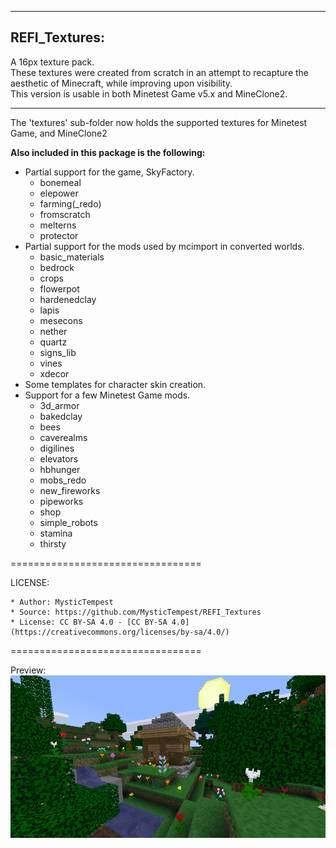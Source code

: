 ------------------------------
REFI_Textures:
------------------------------

A 16px texture pack.  
These textures were created from scratch in an attempt to recapture the aesthetic of Minecraft, while improving upon visibility.  
This version is usable in both Minetest Game v5.x and MineClone2.


------------------------------

The 'textures' sub-folder now holds the supported textures for Minetest Game, and MineClone2  



**Also included in this package is the following:**
*	Partial support for the game, SkyFactory.  
    * bonemeal  
    * elepower  
    * farming(_redo)  
    * fromscratch  
    * melterns  
    * protector  
*	Partial support for the mods used by mcimport in converted worlds.  
    * basic_materials  
    * bedrock  
    * crops  
    * flowerpot  
    * hardenedclay  
    * lapis  
    * mesecons  
    * nether  
    * quartz  
    * signs_lib  
    * vines  
    * xdecor
*	Some templates for character skin creation.
*	Support for a few Minetest Game mods.  
    * 3d_armor  
    * bakedclay  
    * bees  
    * caverealms  
    * digilines  
    * elevators  
    * hbhunger  
    * mobs_redo  
    * new_fireworks  
    * pipeworks  
    * shop  
    * simple_robots  
    * stamina  
    * thirsty


=================================

LICENSE:

    * Author: MysticTempest
    * Source: https://github.com/MysticTempest/REFI_Textures
    * License: CC BY-SA 4.0 - [CC BY-SA 4.0](https://creativecommons.org/licenses/by-sa/4.0/)

=================================


Preview:
![Screenshot](screenshot.png)
